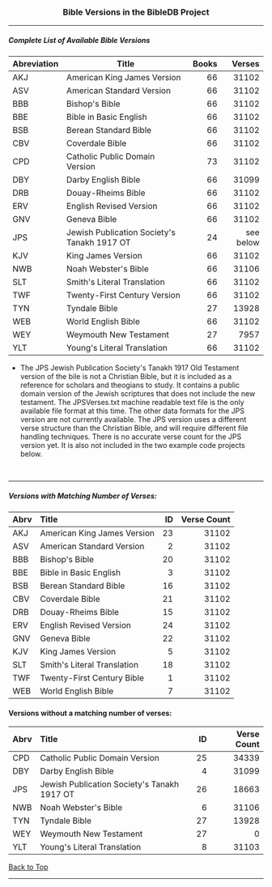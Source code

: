 <a id="top"></a>
<h3 align="center">Bible Versions in the BibleDB Project</h3>

---

##### Complete List of Available Bible Versions
|Abreviation| Title| Books| Verses|
| --- | --- | ---: | ---: |
|AKJ| American King James Version| 66| 31102|
|ASV| American Standard Version| 66| 31102|
|BBB| Bishop's Bible| 66| 31102|
|BBE| Bible in Basic English| 66| 31102|
|BSB| Berean Standard  Bible| 66| 31102|
|CBV| Coverdale Bible| 66| 31102|
|CPD| Catholic Public Domain Version| 73| 31102|
|DBY| Darby English Bible| 66| 31099|
|DRB| Douay-Rheims Bible| 66| 31102|
|ERV| English Revised Version| 66| 31102|
|GNV| Geneva Bible| 66| 31102|
|JPS| Jewish Publication Society's Tanakh 1917 OT| 24| see below|
|KJV| King James Version| 66| 31102|
|NWB| Noah Webster's Bible| 66| 31106|
|SLT| Smith's Literal Translation| 66| 31102|
|TWF| Twenty-First Century Version| 66| 31102|
|TYN| Tyndale Bible| 27| 13928|
|WEB| World English Bible| 66| 31102|
|WEY| Weymouth New Testament| 27| 7957|
|YLT| Young's Literal Translation| 66| 31102|

 * The JPS Jewish Publication Society's Tanakh 1917 Old Testament version of the bile is not a Christian Bible, but it is included as a reference for scholars and theogians to study. It contains a public domain version of the Jewish scriptures that does not include the new testament. The JPSVerses.txt machine readable text file is the only available file format at this time. The other data formats for the JPS version are not currently available. The JPS version uses a different verse structure than the Christian Bible, and will require different file handling techniques. There is no accurate verse count for the JPS version yet. It is also not included in the two example code projects below.

<br>

---

##### Versions with Matching Number of Verses:
<!-- This Markdown Versions file is best viewed in a Markdown viewer or previewer -->
| Abrv | Title| ID| Verse Count|
| :--- | :--- | --:|---:|
|   AKJ|American King James Version| 23| 31102|
|   ASV|American Standard Version| 2| 31102|
|   BBB|Bishop's Bible| 20| 31102|
|   BBE|Bible in Basic English| 3| 31102|
|   BSB| Berean Standard Bible| 16| 31102|
|   CBV|Coverdale Bible| 21| 31102|
|   DRB|Douay-Rheims Bible| 15| 31102|
|   ERV|English Revised Version| 24| 31102|
|   GNV|Geneva Bible| 22| 31102|
|   KJV|King James Version| 5| 31102|
|   SLT|Smith's Literal Translation| 18| 31102|
|   TWF|Twenty-First Century Bible| 1| 31102|
|   WEB|World English Bible| 7| 31102|


#### Versions without a matching number of verses:
| Abrv| Title| ID| Verse Count| 
| :--- | :-- | --:| ---:|
|   CPD|Catholic Public Domain Version| 25| 34339|
|   DBY|Darby English Bible| 4| 31099|
|   JPS|Jewish Publication Society's Tanakh 1917 OT| 26| 18663|
|   NWB|Noah Webster's Bible| 6| 31106|
|   TYN|Tyndale Bible| 27| 13928|
|   WEY|Weymouth New Testament| 27| 0|
|   YLT|Young's Literal Translation| 8| 31103|

[Back to Top](#top)

---

